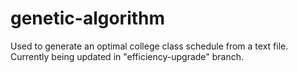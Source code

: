 # genetic-algorithm
Used to generate an optimal college class schedule from a text file.
Currently being updated in "efficiency-upgrade" branch.
